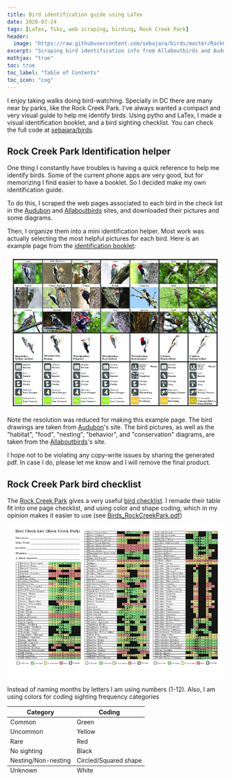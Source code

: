 ```yaml
---
title: Bird identification guide using LaTex
date: 2020-07-24
tags: [LaTex, Tikz, web scraping, birding, Rock Creek Park]
header:
  image: "https://raw.githubusercontent.com/sebajara/birds/master/RockCreekPark/allaboutbirds/allaboutbirds_booklet-18.png"
excerpt: "Scraping bird identification info from Allaboutbirds and Audubon and turn them into an identification guide using LaTex"
mathjax: "true"
toc: true
toc_label: "Table of Contents"
toc_icon: "cog"
---
```


I enjoy taking walks doing bird-watching. Specially in DC there are many
near by parks, like the Rock Creek Park. I've always wanted a compact
and very visual guide to help me identify birds. Using pytho and LaTex,
I made a visual identification booklet, and a bird sighting
checklist. You can check the full code
at [sebajara/birds](https://github.com/sebajara/birds).

## Rock Creek Park Identification helper

One thing I constantly have troubles is having a quick reference to help
me identify birds. Some of the current phone apps are very good, but for
memorizing I find easier to have a booklet. So I decided make my own
identification guide.

To do this, I scraped the web pages associated to each bird in the check
list in the [Audubon](https://www.audubon.org) and
[Allaboutbirds](https://www.allaboutbirds.org/) sites, and downloaded
their pictures and some diagrams. 

Then, I organize them into a mini identification helper. Most work was
 actually selecting the most helpful pictures for each bird. Here is an
example page from the [identification
booklet](https://raw.githubusercontent.com/sebajara/birds/master/RockCreekPark/allaboutbirds/allaboutbirds_booklet.pdf):

![](https://raw.githubusercontent.com/sebajara/birds/master/RockCreekPark/allaboutbirds/allaboutbirds_booklet-15.png)

Note the resolution was reduced for making this example page. The bird
drawings are taken from [Audubon](https://www.audubon.org)'s site. The
bird pictures, as well as the "habitat", "food", "nesting", "behavior",
and "conservation" diagrams, are taken from the
[Allaboutbirds](https://www.allaboutbirds.org/)'s site.

I hope not to be violating any copy-write issues by sharing the
generated pdf. In case I do, please let me know and I will remove the
final product.

## Rock Creek Park bird checklist

The [Rock Creek Park](https://www.nps.gov/rocr/) gives a very useful
[bird
checklist](https://www.nps.gov/rocr/learn/nature/upload/birdchecklist.pdf). I
remade their table fit into one page checklist, and using color and
shape coding, which in my opinion makes it easier to use (see
[Birds_RockCreekPark.pdf](https://raw.githubusercontent.com/sebajara/birds/master/RockCreekPark/Birds_RockCreekPark.pdf))

![](https://raw.githubusercontent.com/sebajara/birds/master/RockCreekPark/Birds_RockCreekPark_example.png)

Instead of naming months by letters I am using numbers (1-12). Also, I
am using colors for coding sighting frequency categories 
<table>
  <thead>
    <tr>
      <th>Category</th>
      <th>Coding</th>
    </tr>
  </thead>
  <tfoot>
    <tr>
      <td>Unknown</td>
      <td>White</td>
    </tr>
  </tfoot>
  <tbody>
    <tr>
      <td>Common</td>
      <td>Green</td>
    </tr>
    <tr>
      <td>Uncommon</td>
      <td>Yellow</td>
    </tr>
    <tr>
      <td>Rare</td>
      <td>Red</td>
    </tr>
    <tr>
      <td>No sighting</td>
      <td>Black</td>
    </tr>
    <tr>
      <td>Nesting/Non-nesting</td>
      <td>Circled/Squared shape</td>
    </tr>
  </tbody>
</table>


<!--
### Example of coding in LaTex 

I am not a great coding in LaTex, but I though may be useful to show how
you can automate a lot while making figures with
[Tikz](https://en.wikibooks.org/wiki/LaTeX/PGF/TikZ).

What we want is some function that we pass the coordinates, the
bird-name, and a list with some coding of the colors and shape, and then
draw the corresponding row in the table. E.g.
{% highlight latex %}
{% raw %}
\begin{tikzpicture}[]
	\drawbirdbox{0}{0}{Catbird, Gray}{{5,5,3,3,2,2,2,2,1,3,3,5}};
\end{tikzpicture}
{% endraw %}
{% endhighlight %}
then we can divide it into individual operations. First translating
everything to some given x,y coordinates, drawing the box where the name
goes, writing the name, drawing and coloring the boxes on each month,
and finally adding the month numbers.

{% highlight latex %}
{% raw %}
\def\rowheight{0.35} % some height
\def\namewidth{4.1} % some width
% -- box for ticking observation
\newcommand{\drawtickingbox}[]{
  \draw[black!90] (0,0) rectangle ++(\rowheight,\rowheight);
}
% -- box where the name of the bird will appear
\newcommand{\drawnamebox}[]{
  \draw[black!90] (\rowheight,0) rectangle ++(\namewidth,\rowheight);
}
% -- write the name of the bird
\newcommand{\birdname}[1]{
  \node[anchor=base,label=right:{\small #1}] (0,0) at (0.5*\rowheight,0.45*\rowheight) {};
}
{% endraw %}
{% endhighlight %}

{% highlight latex %}
{% raw %}
% -- draw month boxes given a list of observation keys for all 12 months
\newcommand{\drawmonthboxes}[1]{% {observationKeyList}
  \foreach \obskey [count=\month] in #1 {
    \ifnum\month<10{ % single digit months
      \pgfmathparse{(\month)*\rowheight}
      \drawmonthbox{\namewidth+\pgfmathresult}{0}{\obskey}{0}
    }\fi
    \ifnum\month>9{ % double digit months
      \pgfmathparse{(\month+0.2*(\month-10))*\rowheight}
      \drawmonthbox{\namewidth+\pgfmathresult}{0}{\obskey}{1}
    }\fi
  }
}
{% endraw %}
{% endhighlight %}

{% highlight latex %}
{% raw %}
% -- draw the box for a single month (this time x,y are in absolute reference)
% Observation Key conventions:
% unknown             := 0
% common              := 1
% common-nesting      := 2
% uncommon            := 3
% uncommon-nesting    := 4
% rare                := 5
% rare-nesting        := 6
% none                := 7
\def\monthcolorslist{{"white","green!40","green!40","yellow!50","yellow!50","red!40","red!40","black!90"}}
\newcommand{\drawmonthbox}[4]{% {x}{y}{observationKey}{monthDigBoolean}
  \begin{scope}[shift={(#1,#2)}]
  \def\myindex{#3} % figure out the color
  \pgfmathparse{\monthcolorslist[\myindex]}
  \edef\mycolor{\pgfmathresult}
  \ifnum#4=0{ % single digit month
    \draw[black!90,fill={\mycolor}] (0,0) rectangle ++(\rowheight,\rowheight);
    \ifnum#3=2{ \drawnestingsign }\fi
    \ifnum#3=4{ \drawnestingsign }\fi
    \ifnum#3=6{ \drawnestingsign }\fi
  }\fi
  \ifnum#4=1{ % double digit month
    \draw[black!90,fill={\mycolor}] (0,0) rectangle ++(1.2*\rowheight,\rowheight);
    \ifnum#3=2{ \drawnestingsigndig }\fi
    \ifnum#3=4{ \drawnestingsigndig }\fi
    \ifnum#3=6{ \drawnestingsigndig }\fi
  }\fi
  \end{scope}
}
{% endraw %}
{% endhighlight %}

{% highlight latex %}
{% raw %}
\def\nestingcolor{black!90}
% -- draw the nesting sign for a single digit month
\newcommand{\drawnestingsign}[]{
	\draw[fill=\nestingcolor] (0,0) -- (0.5*\rowheight,0) to[out=180,in=-90] (0,0.5*\rowheight)  -- cycle;
    \draw[fill=\nestingcolor] (0.5*\rowheight,0) -- (\rowheight,0) -- (\rowheight,0.5*\rowheight) to[out=-90,in=0] cycle;
    \draw[fill=\nestingcolor] (0,\rowheight) -- (0.5*\rowheight,\rowheight) to[out=180,in=90] (0,0.5*\rowheight)  -- cycle;
    \draw[fill=\nestingcolor] (0.5*\rowheight,\rowheight) -- (\rowheight,\rowheight) -- (\rowheight,0.5*\rowheight) to[out=90,in=0] cycle;
}
% -- draw the nesting sign for a double digit month
\newcommand{\drawnestingsigndig}[]{
    \draw[fill=\nestingcolor] (0,0) -- (0.5*1.2*\rowheight,0) to[out=180,in=-90] (0,0.5*\rowheight)  -- cycle;
    \draw[fill=\nestingcolor] (0.5*1.2*\rowheight,0) -- (1.2*\rowheight,0) -- (1.2*\rowheight,0.5*\rowheight)  to[out=-90,in=0] cycle;
    \draw[fill=\nestingcolor] (0,\rowheight) -- (0.5*1.2*\rowheight,\rowheight) to[out=180,in=90] (0,0.5*\rowheight)  -- cycle;
    \draw[fill=\nestingcolor] (0.5*1.2*\rowheight,\rowheight) -- (1.2*\rowheight,\rowheight) -- (1.2*\rowheight,0.5*\rowheight) to[out=90,in=0] cycle;
}
{% endraw %}
{% endhighlight %}
-->
